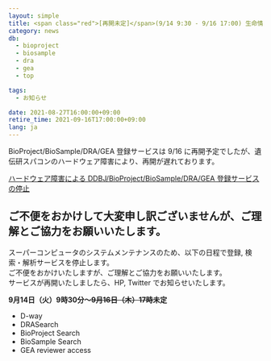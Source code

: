```yaml
---
layout: simple
title: <span class="red">[再開未定]</span>(9/14 9:30 - 9/16 17:00) 生命情報・DDBJ センターの登録、検索・解析サービス停止のお知らせ
category: news
db:
  - bioproject
  - biosample
  - dra
  - gea
  - top

tags:
  - お知らせ

date: 2021-08-27T16:00:00+09:00
retire_time: 2021-09-16T17:00:00+09:00
lang: ja
---
```


<span class="red">BioProject/BioSample/DRA/GEA 登録サービスは 9/16 に再開予定でしたが、遺伝研スパコンのハードウェア障害により、再開が遅れております。</span>

[ハードウェア障害による DDBJ/BioProject/BioSample/DRA/GEA 登録サービスの停止](https://www.ddbj.nig.ac.jp/news/ja/2021-09-15_1.html)

ご不便をおかけして大変申し訳ございませんが、ご理解とご協力をお願いいたします。
---

スーパーコンピュータのシステムメンテナンスのため、以下の日程で登録, 検索・解析サービスを停止します。  
ご不便をおかけいたしますが、ご理解とご協力をお願いいたします。  
サービスが再開いたしましたら、HP, Twitter でお知らせいたします。  

**9月14日（火）9時30分～~~9月16日（木）17時~~<span class="red">未定</span>**
- D-way
- DRASearch
- BioProject Search
- BioSample Search
- GEA reviewer access
